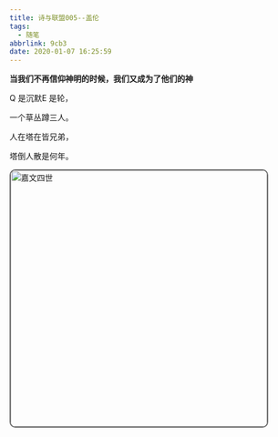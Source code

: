 ```yaml
---
title: 诗与联盟005--盖伦
tags:
  - 随笔
abbrlink: 9cb3
date: 2020-01-07 16:25:59
---
```

**当我们不再信仰神明的时候，我们又成为了他们的神**

<!--more-->
Q 是沉默E 是轮，

一个草丛蹲三人。

人在塔在皆兄弟，

塔倒人散是何年。

<div>
  <img style="width: 450px; border-radius:10px; border:2px solid #696969" src="http://img.buxiaoxing.com/uPic/2022/07/26005145-YFCxRf-image-20220726005143181.png" alt="嘉文四世" />
</div>

